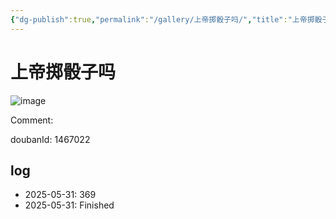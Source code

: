 ```yaml
---
{"dg-publish":true,"permalink":"/gallery/上帝掷骰子吗/","title":"上帝掷骰子吗","created":"2025-06-02T12:37:17.178+08:00"}
---
```



# 上帝掷骰子吗

![image](https://hiraeth-picbed.oss-cn-beijing.aliyuncs.com/20250531155248.webp)

Comment: 



doubanId: 1467022

## log

- 2025-05-31: 369
- 2025-05-31: Finished

